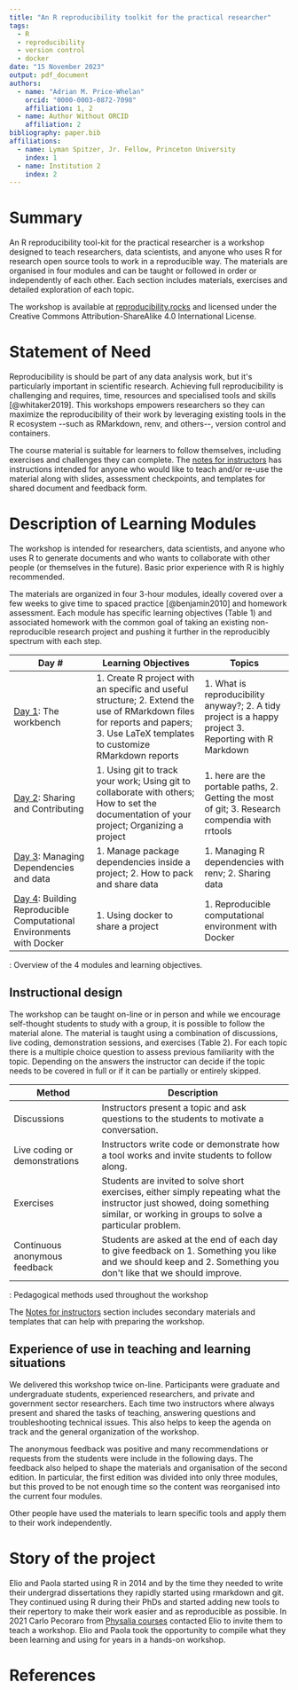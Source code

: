 ```yaml
---
title: "An R reproducibility toolkit for the practical researcher"
tags:
  - R
  - reproducibility
  - version control
  - docker
date: "15 November 2023"
output: pdf_document
authors:
  - name: "Adrian M. Price-Whelan"
    orcid: "0000-0003-0872-7098"
    affiliation: 1, 2
  - name: Author Without ORCID
    affiliation: 2
bibliography: paper.bib
affiliations:
  - name: Lyman Spitzer, Jr. Fellow, Princeton University
    index: 1
  - name: Institution 2
    index: 2
---
```


# Summary

An R reproducibility tool-kit for the practical researcher is a workshop designed to teach researchers, data scientists, and anyone who uses R for research open source tools to work in a reproducible way.
The materials are organised in four modules and can be taught or followed in order or independently of each other.
Each section includes materials, exercises and detailed exploration of each topic.

The workshop is available at [reproducibility.rocks](http://reproducibility.rocks/) and licensed under the Creative Commons Attribution-ShareAlike 4.0 International License.

# Statement of Need

Reproducibility is should be part of any data analysis work, but it's particularly important in scientific research.
Achieving full reproducibility is challenging and requires, time, resources and specialised tools and skills [@whitaker2019].
This workshops empowers researchers so they can maximize the reproducibility of their work by leveraging existing tools in the R ecosystem --such as RMarkdown, renv, and others--, version control and containers.

The course material is suitable for learners to follow themselves, including exercises and challenges they can complete.
The [notes for instructors](https://reproducibility.rocks/notes_for_instructors/) has instructions intended for anyone who would like to teach and/or re-use the material along with slides, assessment checkpoints, and templates for shared document and feedback form.

# Description of Learning Modules

The workshop is intended for researchers, data scientists, and anyone who uses R to generate documents and who wants to collaborate with other people (or themselves in the future).
Basic prior experience with R is highly recommended.

The materials are organized in four 3-hour modules, ideally covered over a few weeks to give time to spaced practice [@benjamin2010] and homework assessment.
Each module has specific learning objectives (Table 1) and associated homework with the common goal of taking an existing non-reproducible research project and pushing it further in the reproducibly spectrum with each step.


| Day \#                                                                                                               | Learning Objectives                                                                                                                                                            | Topics                                                                                                 |
|-----------------|--------------------------------------|-----------------|
| [Day 1](https://reproducibility.rocks/materials/day1/): The workbench                                                | 1\. Create R project with an specific and useful structure; 2. Extend the use of RMarkdown files for reports and papers; 3. Use LaTeX templates to customize RMarkdown reports | 1\. What is reproducibility anyway?; 2. A tidy project is a happy project 3. Reporting with R Markdown |
| [Day 2](https://reproducibility.rocks/materials/day2/): Sharing and Contributing                                     | 1\. Using git to track your work; Using git to collaborate with others; How to set the documentation of your project; Organizing a project                                     | 1\. here are the portable paths, 2. Getting the most of git; 3. Research compendia with rrtools        |
| [Day 3](https://reproducibility.rocks/materials/day3/): Managing Dependencies and data                               | 1\. Manage package dependencies inside a project; 2. How to pack and share data                                                                                                | 1\. Managing R dependencies with renv; 2. Sharing data                                                 |
| [Day 4](https://reproducibility.rocks/materials/day4/): Building Reproducible Computational Environments with Docker | 1\. Using docker to share a project                                                                                                                                            | 1\. Reproducible computational environment with Docker                                                 |
: Overview of the 4 modules and learning objectives.

## Instructional design

The workshop can be taught on-line or in person and while we encourage self-thought students to study with a group, it is possible to follow the material alone.
The material is taught using a combination of discussions, live coding, demonstration sessions, and exercises (Table 2).
For each topic there is a multiple choice question to assess previous familiarity with the topic.
Depending on the answers the instructor can decide if the topic needs to be covered in full or if it can be partially or entirely skipped.

| Method                        | Description                                                                                                                                                                          |
|-----------------|-------------------------------------------------------|
| Discussions                   | Instructors present a topic and ask questions to the students to motivate a conversation.                                                                                            |
| Live coding or demonstrations | Instructors write code or demonstrate how a tool works and invite students to follow along.                                                                                          |
| Exercises                     | Students are invited to solve short exercises, either simply repeating what the instructor just showed, doing something similar, or working in groups to solve a particular problem. |
| Continuous anonymous feedback | Students are asked at the end of each day to give feedback on 1. Something you like and we should keep and 2. Something you don't like that we should improve.                       |
: Pedagogical methods used throughout the workshop

The [Notes for instructors](https://reproducibility.rocks/notes_for_instructors/) section includes secondary materials and templates that can help with preparing the workshop.

## Experience of use in teaching and learning situations

We delivered this workshop twice on-line.
Participants were graduate and undergraduate students, experienced researchers, and private and government sector researchers.
Each time two instructors where always present and shared the tasks of teaching, answering questions and troubleshooting technical issues.
This also helps to keep the agenda on track and the general organization of the workshop.

The anonymous feedback was positive and many recommendations or requests from the students were include in the following days.
The feedback also helped to shape the materials and organisation of the second edition.
In particular, the first edition was divided into only three modules, but this proved to be not enough time so the content was reorganised into the current four modules.

Other people have used the materials to learn specific tools and apply them to their work independently.

# Story of the project

Elio and Paola started using R in 2014 and by the time they needed to write their undergrad dissertations they rapidly started using rmarkdown and git.
They continued using R during their PhDs and started adding new tools to their repertory to make their work easier and as reproducible as possible.
In 2021 Carlo Pecoraro from [Physalia courses](https://www.physalia-courses.org/) contacted Elio to invite them to teach a workshop.
Elio and Paola took the opportunity to compile what they been learning and using for years in a hands-on workshop.

# References
